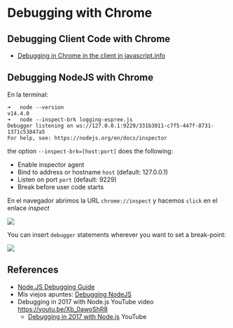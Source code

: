 ---
---
# Debugging with Chrome

## Debugging Client Code with Chrome

* [Debugging in Chrome in the client in javascript.info](https://javascript.info/debugging-chrome)

## Debugging NodeJS with Chrome

En la terminal:

```
➜   node --version
v14.4.0
➜   node --inspect-brk logging-espree.js
Debugger listening on ws://127.0.0.1:9229/331b3011-c7f5-447f-8731-1371c53847a5
For help, see: https://nodejs.org/en/docs/inspector
```

the option `--inspect-brk=[host:port]` does the following:

* Enable inspector agent
* Bind to address or hostname `host` (default: 127.0.0.1)
* Listen on port `port` (default: 9229)
* Break before user code starts

En el navegador abrimos la URL `chrome://inspect` y hacemos `click` en el enlace *inspect*

![]({{site.baseurl}}/assets/images/chrome-debugging-nodejs-inspect.jpg)

You can insert `debugger` statements wherever you want to set a break-point:

![]({{site.baseurl}}/assets/images/chrome-debugging-nodejs-debug-statements.png)

## References

* [Node.JS Debugging Guide](https://nodejs.org/en/docs/guides/debugging-getting-started/)
* Mis viejos apuntes: [Debugging NodeJS](https://casianorodriguezleon.gitbooks.io/ull-esit-1617/content/apuntes/nodejs/)
* Debugging in 2017 with Node.js YouTube video https://youtu.be/Xb_0awoShR8
    * [Debugging in 2017 with Node.js](https://youtu.be/Xb_0awoShR8) YouTube
